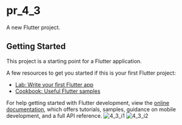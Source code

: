 # pr_4_3

A new Flutter project.

## Getting Started

This project is a starting point for a Flutter application.

A few resources to get you started if this is your first Flutter project:

- [Lab: Write your first Flutter app](https://docs.flutter.dev/get-started/codelab)
- [Cookbook: Useful Flutter samples](https://docs.flutter.dev/cookbook)

For help getting started with Flutter development, view the
[online documentation](https://docs.flutter.dev/), which offers tutorials,
samples, guidance on mobile development, and a full API reference.
![4_3_i1](https://user-images.githubusercontent.com/121868564/217724610-7c4b036a-b29a-498a-a29a-55b3b0aec813.png)
![4_3_i2](https://user-images.githubusercontent.com/121868564/217724652-362399a4-ee2b-401d-837e-59fd0492f90b.png)
